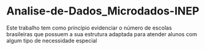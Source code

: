 # Analise-de-Dados_Microdados-INEP
Este trabalho tem como princípio evidenciar o número de escolas brasileiras que possuem a sua estrutura adaptada para atender alunos com algum tipo de necessidade especial
